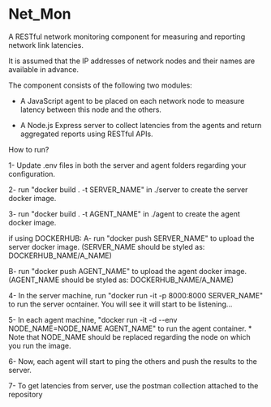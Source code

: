 # Net_Mon
A RESTful network monitoring component for measuring and reporting network link latencies. 

It is assumed that the IP addresses of network nodes and their names are available in advance.

The component consists of the following two modules: 

- A JavaScript agent to be placed on each network node to measure latency between this node and the others.

- A Node.js Express server to collect latencies from the agents and return aggregated reports using RESTful APIs.

How to run?

1- Update .env files in both the server and agent folders regarding your configuration.

2- run "docker build . -t SERVER_NAME" in ./server to create the server docker image.

3- run "docker build . -t AGENT_NAME" in ./agent to create the agent docker image.

if using DOCKERHUB:
A- run "docker push SERVER_NAME" to upload the server docker image. (SERVER_NAME should be styled as: DOCKERHUB_NAME/A_NAME)

B- run "docker push AGENT_NAME" to upload the agent docker image. (AGENT_NAME should be styled as: DOCKERHUB_NAME/A_NAME)

4- In the server machine, run "docker run -it -p 8000:8000 SERVER_NAME" to run the server ocntainer. You will see it will start to be listening...

5- In each agent machine, "docker run -it -d --env NODE_NAME=NODE_NAME AGENT_NAME" to run the agent container. * Note that NODE_NAME should be replaced regarding the node on which you run the image.

6- Now, each agent will start to ping the others and push the results to the server. 

7- To get latencies from server, use the postman collection attached to the repository

